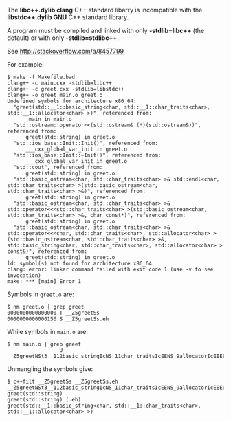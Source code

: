 The **libc++.dylib clang** C++ standard libarry is incompatible with the
**libstdc++.dylib GNU** C++ standard library.

A program must be compiled and linked with only **-stdlib=libc++** (the
default) or with only **-stdlib=stdlibc++**.

See http://stackoverflow.com/a/8457799

For example:

    $ make -f Makefile.bad
    clang++ -c main.cxx -stdlib=libc++
    clang++ -c greet.cxx -stdlib=libstdc++
    clang++ -o greet main.o greet.o
    Undefined symbols for architecture x86_64:
      "greet(std::__1::basic_string<char, std::__1::char_traits<char>, std::__1::allocator<char> >)", referenced from:
          _main in main.o
      "std::ostream::operator<<(std::ostream& (*)(std::ostream&))", referenced from:
          greet(std::string) in greet.o
      "std::ios_base::Init::Init()", referenced from:
          ___cxx_global_var_init in greet.o
      "std::ios_base::Init::~Init()", referenced from:
          ___cxx_global_var_init in greet.o
      "std::cout", referenced from:
          greet(std::string) in greet.o
      "std::basic_ostream<char, std::char_traits<char> >& std::endl<char, std::char_traits<char> >(std::basic_ostream<char, std::char_traits<char> >&)", referenced from:
          greet(std::string) in greet.o
      "std::basic_ostream<char, std::char_traits<char> >& std::operator<<<std::char_traits<char> >(std::basic_ostream<char, std::char_traits<char> >&, char const*)", referenced from:
          greet(std::string) in greet.o
      "std::basic_ostream<char, std::char_traits<char> >& std::operator<<<char, std::char_traits<char>, std::allocator<char> >(std::basic_ostream<char, std::char_traits<char> >&, std::basic_string<char, std::char_traits<char>, std::allocator<char> > const&)", referenced from:
          greet(std::string) in greet.o
    ld: symbol(s) not found for architecture x86_64
    clang: error: linker command failed with exit code 1 (use -v to see invocation)
    make: *** [main] Error 1


Symbols in `greet.o` are:

    $ nm greet.o | grep greet
    0000000000000000 T __Z5greetSs
    0000000000000150 S __Z5greetSs.eh


While symbols in `main.o` are:

    $ nm main.o | grep greet
                     U __Z5greetNSt3__112basic_stringIcNS_11char_traitsIcEENS_9allocatorIcEEEE


Unmangling the symbols give:

    $ c++filt __Z5greetSs __Z5greetSs.eh __Z5greetNSt3__112basic_stringIcNS_11char_traitsIcEENS_9allocatorIcEEEE
    greet(std::string)
    greet(std::string) (.eh)
    greet(std::__1::basic_string<char, std::__1::char_traits<char>, std::__1::allocator<char> >)



